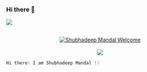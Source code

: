 ### Hi there 👋

<img src="https://github.com/shubhadeepmandal394/shubhadeepmandal394/blob/master/banner.jpg">


<p align ="center">
  <br/><a href="https://shubhadeepmandal394.netlify.app"><img alt="Shubhadeep Mandal Welcome" src="https://img.shields.io/badge/Welcome-Shubhadeep%20Mandal-green"></a>
  <br>
  <!--Hi there! I am Shubhadeep Mandal !!-->
    <br>
    <img src=https://img.shields.io/twitter/url?label=Twitter&style=social&url=https%3A%2F%2Ftwitter.com%2FImShubhadeep394>
<br>

```python
Hi there! I am Shubhadeep Mandal !!
```

</p>
<!--
**shubhadeepmandal394/shubhadeepmandal394** is a ✨ _special_ ✨ repository because its `README.md` (this file) appears on your GitHub profile.

Here are some ideas to get you started:

- 🔭 I’m currently working on ...
- 🌱 I’m currently learning ...
- 👯 I’m looking to collaborate on ...
- 🤔 I’m looking for help with ...
- 💬 Ask me about ...
- 📫 How to reach me: ...
- 😄 Pronouns: ...
- ⚡ Fun fact: ...
-->
